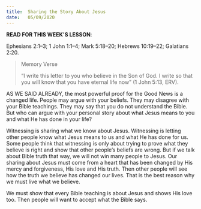 ```yaml
---
title:  Sharing the Story About Jesus
date:   05/09/2020
---
```


**READ FOR THIS WEEK'S LESSON**:

Ephesians 2:1–3; 1 John 1:1–4; Mark 5:18–20; Hebrews 10:19–22; Galatians 2:20.

> <p>Memory Verse</p>
> “I write this letter to you who believe in the Son of God. I write so that you will know that you have eternal life now” (1 John 5:13, ERV).

AS WE SAID ALREADY, the most powerful proof for the Good News is a changed life. People may argue with your beliefs. They may disagree with your Bible teachings. They may say that you do not understand the Bible. But who can argue with your personal story about what Jesus means to you and what He has done in your life?

Witnessing is sharing what we know about Jesus. Witnessing is letting other people know what Jesus means to us and what He has done for us. Some people think that witnessing is only about trying to prove what they believe is right and show that other people’s beliefs are wrong. But if we talk about Bible truth that way, we will not win many people to Jesus. Our sharing about Jesus must come from a heart that has been changed by His mercy and forgiveness, His love and His truth. Then other people will see how the truth we believe has changed our lives. That is the best reason why we must live what we believe.

We must show that every Bible teaching is about Jesus and shows His love too. Then people will want to accept what the Bible says.
